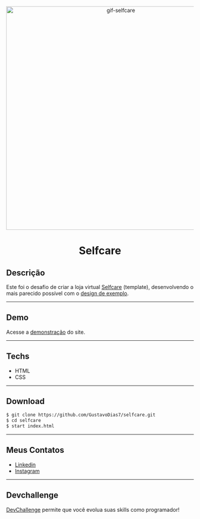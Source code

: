 <br />
<p align="center">
 
   <img src="https://ik.imagekit.io/lprg6un6ob/gif-selfcare_y42iInKOg.gif" alt="gif-selfcare" border="0" width="600">

  <h1 align="center">Selfcare</h1>

</p>

## Descrição
Este foi o desafio de criar a loja virtual <a href="https://github.com/thaysagomes/selfcare">Selfcare</a> (template), desenvolvendo o mais parecido possível com o <a href="./design/desktop.png">design de exemplo</a>.
___

## Demo
Acesse a <a href="https://gustavodias7.github.io/selfcare/">demonstração</a> do site.
___

## Techs
- HTML
- CSS
___

## Download
```bash
$ git clone https://github.com/GustavoDias7/selfcare.git
$ cd selfcare
$ start index.html
```
___

## Meus Contatos
- <a href="https://www.linkedin.com/in/gustavo-dias-3100211b6/">Linkedin</a>
- <a href="https://www.instagram.com/gugadias__/">Instagram</a>
___

## Devchallenge 
<a href="https://devchallenge.now.sh/">DevChallenge</a> permite que você evolua suas skills como programador!
